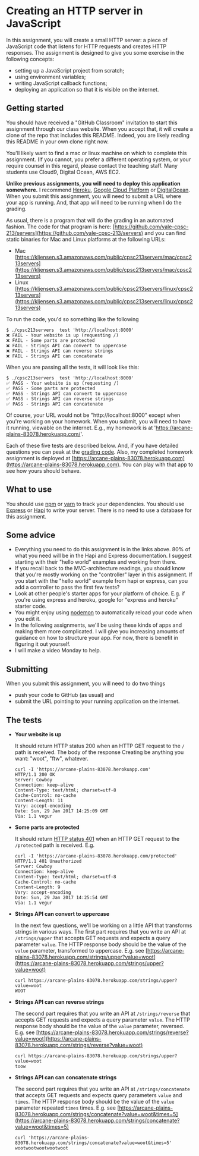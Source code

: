 # Creating an HTTP server in JavaScript

In this assignment, you will create a small HTTP server:
a piece of JavaScript code that listens for HTTP requests
and creates HTTP responses. The assignment is designed to
give you some exercise in the following concepts:
* setting up a JavaScript project from scratch;
* using environment variables;
* writing JavaScript callback functions;
* deploying an application so that it is visible on the internet.

## Getting started

You should have received a "GitHub Classroom" invitation to start this
assignment through our class website. When you accept that, it will create
a clone of the repo that includes this README. Indeed, you are likely
reading this README in your own clone right now.

You'll likely want to find a mac or linux machine on which to complete this assignment.
(If you cannot, you prefer a different operating system, or your require counsel
in this regard, please contact the teaching staff. Many students use Cloud9,
Digital Ocean, AWS EC2.

**Unlike previous assignments, you will need to deploy this application somewhere.** I recommend [Heroku](https://devcenter.heroku.com/articles/deploying-nodejs), [Google Cloud Platform](https://cloud.google.com/nodejs/getting-started/hello-world) or [DigitalOcean](https://www.digitalocean.com/community/tutorials/how-to-set-up-a-node-js-application-for-production-on-ubuntu-16-04). When you submit this assignment, you will need to submit a URL where your app is running. And, that app will need to be running when I do the grading.

As usual, there is a program that will do the grading in an automated fashion. The code for that program is here: [https://github.com/yale-cpsc-213/servers](https://github.com/yale-cpsc-213/servers) and you can find static binaries for Mac and Linux platforms at the following URLs:
* Mac [https://kljensen.s3.amazonaws.com/public/cpsc213servers/mac/cpsc213servers](https://kljensen.s3.amazonaws.com/public/cpsc213servers/mac/cpsc213servers)
* Linux [https://kljensen.s3.amazonaws.com/public/cpsc213servers/linux/cpsc213servers](https://kljensen.s3.amazonaws.com/public/cpsc213servers/linux/cpsc213servers)

To run the code, you'd so something like the following
```
$ ./cpsc213servers  test 'http://localhost:8000'
❌ FAIL - Your website is up (requesting /)
❌ FAIL - Some parts are protected
❌ FAIL - Strings API can convert to uppercase
❌ FAIL - Strings API can reverse strings
❌ FAIL - Strings API can concatenate
```

When you are passing all the tests, it will look like this:
```
$ ./cpsc213servers  test 'http://localhost:8000'
✅ PASS - Your website is up (requesting /)
✅ PASS - Some parts are protected
✅ PASS - Strings API can convert to uppercase
✅ PASS - Strings API can reverse strings
✅ PASS - Strings API can concatenate
```

Of course, your URL would not be "http://localhost:8000" except when you're working on your homework. When you submit, you will need to have it running, viewable on the internet. E.g., my homework is at 'https://arcane-plains-83078.herokuapp.com/'.

Each of these five tests are described below. And, if you have detailed questions you can peak at the [grading code](https://github.com/yale-cpsc-213/servers). Also, my completed homework assignment is deployed at [https://arcane-plains-83078.herokuapp.com](https://arcane-plains-83078.herokuapp.com). You can play with that app to see how yours should behave.

## What to use

You should use [npm](https://www.npmjs.com) or
[yarn](https://yarnpkg.com) to track your dependencies. You should use [Express](https://yarnpkg.com) or
[Hapi](https://hapijs.com) to write your server. There
is no need to use a database for this assignment.

## Some advice

* Everything you need to do this assignment is in the links above. 80% of what you need will be in the Hapi and Express documentation. I suggest starting with their "hello world" examples and working from there.
* If you recall back to the MVC-architecture readings, you should know that you're mostly working on the "controller" layer in this assignment. If you start with the "hello world" example from hapi or express, can you add a controller to pass the first few tests?
* Look at other people's starter apps for your platform of choice. E.g. if you're using express and heroku, google for "express and heroku" starter code.
* You might enjoy using [nodemon](https://github.com/remy/nodemon) to automatically reload your code when you edit it.
* In the following assignments, we'll be using these kinds of apps and making them more complicated. I will give you increasing amounts of guidance on how to structure your app. For now, there is benefit in figuring it out yourself.
* I will make a video Monday to help.

## Submitting

When you submit this assignment, you will need to do two things
* push your code to GitHub (as usual) and
* submit the URL pointing to your running application on the internet.

## The tests

* __Your website is up__

  It should return HTTP status 200 when an HTTP GET request to the `/` path is received. The body of the response Creating be anything you want: "woot", "ftw", whatever.

  ```
  curl -I 'https://arcane-plains-83078.herokuapp.com'
  HTTP/1.1 200 OK
  Server: Cowboy
  Connection: keep-alive
  Content-Type: text/html; charset=utf-8
  Cache-Control: no-cache
  Content-Length: 11
  Vary: accept-encoding
  Date: Sun, 29 Jan 2017 14:25:09 GMT
  Via: 1.1 vegur
  ```

* __Some parts are protected__

  It should return [HTTP status 401](https://en.wikipedia.org/wiki/List_of_HTTP_status_codes)
  when an HTTP GET request to the `/protected` path is received. E.g.

  ```
  curl -I 'https://arcane-plains-83078.herokuapp.com/protected'
  HTTP/1.1 401 Unauthorized
  Server: Cowboy
  Connection: keep-alive
  Content-Type: text/html; charset=utf-8
  Cache-Control: no-cache
  Content-Length: 9
  Vary: accept-encoding
  Date: Sun, 29 Jan 2017 14:25:54 GMT
  Via: 1.1 vegur
  ```

* __Strings API can convert to uppercase__

  In the next few questions, we'll be working on a little
  API that transforms strings in various ways. The first
  part requires that you write an API at `/strings/upper`
  that accepts GET requests and expects a query parameter
  `value`. The HTTP response body should be the value of
  the `value` parameter, transformed to uppercase. E.g. see [https://arcane-plains-83078.herokuapp.com/strings/upper?value=woot](https://arcane-plains-83078.herokuapp.com/strings/upper?value=woot)

  ```
  curl https://arcane-plains-83078.herokuapp.com/strings/upper?value=woot
  WOOT
  ```

* __Strings API can can reverse strings__

  The second
  part requires that you write an API at `/strings/reverse`
  that accepts GET requests and expects a query parameter
  `value`. The HTTP response body should be the value of
  the `value` parameter, reversed. E.g. see [https://arcane-plains-83078.herokuapp.com/strings/reverse?value=woot](https://arcane-plains-83078.herokuapp.com/strings/reverse?value=woot)

  ```
  curl https://arcane-plains-83078.herokuapp.com/strings/upper?value=woot
  toow
  ```

* __Strings API can can concatenate strings__

  The second
  part requires that you write an API at `/strings/concatenate`
  that accepts GET requests and expects query parameters
  `value` and `times`. The HTTP response body should be the value of
  the `value` parameter repeated `times` times. E.g. see [https://arcane-plains-83078.herokuapp.com/strings/concatenate?value=woot&times=5](https://arcane-plains-83078.herokuapp.com/strings/concatenate?value=woot&times=5)

  ```
  curl 'https://arcane-plains-83078.herokuapp.com/strings/concatenate?value=woot&times=5'
  wootwootwootwootwoot
  ```
